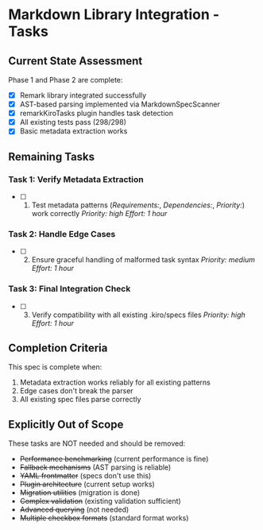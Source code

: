 # Markdown Library Integration - Tasks

## Current State Assessment

Phase 1 and Phase 2 are complete:
- [x] Remark library integrated successfully
- [x] AST-based parsing implemented via MarkdownSpecScanner
- [x] remarkKiroTasks plugin handles task detection
- [x] All existing tests pass (298/298)
- [x] Basic metadata extraction works

## Remaining Tasks

### Task 1: Verify Metadata Extraction
- [ ] 1. Test metadata patterns (_Requirements:_, _Dependencies:_, _Priority:_) work correctly
  _Priority: high_
  _Effort: 1 hour_

### Task 2: Handle Edge Cases  
- [ ] 2. Ensure graceful handling of malformed task syntax
  _Priority: medium_ 
  _Effort: 1 hour_

### Task 3: Final Integration Check
- [ ] 3. Verify compatibility with all existing .kiro/specs files
  _Priority: high_
  _Effort: 1 hour_

## Completion Criteria

This spec is complete when:
1. Metadata extraction works reliably for all existing patterns
2. Edge cases don't break the parser
3. All existing spec files parse correctly

## Explicitly Out of Scope

These tasks are NOT needed and should be removed:
- ~~Performance benchmarking~~ (current performance is fine)
- ~~Fallback mechanisms~~ (AST parsing is reliable)
- ~~YAML frontmatter~~ (specs don't use this)
- ~~Plugin architecture~~ (current setup works)
- ~~Migration utilities~~ (migration is done)
- ~~Complex validation~~ (existing validation sufficient)
- ~~Advanced querying~~ (not needed)
- ~~Multiple checkbox formats~~ (standard format works)